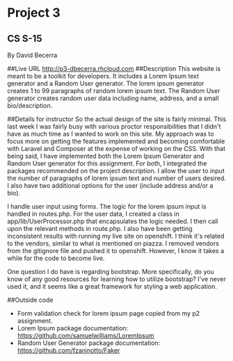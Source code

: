 # Project 3
## CS S-15

By David Becerra

##Live URL
http://p3-dbecerra.rhcloud.com
##Description
This website is meant to be a toolkit for developers. It includes a Lorem Ipsum text generator and a Random User generator. The lorem ipsum generator creates 1 to 99 paragraphs of random lorem ipsum text. The Random User generator creates random user data including name, address, and a small bio/description.

##Details for instructor
So the actual design of the site is fairly minimal. This last week I was fairly busy with various proctor responsibilities that I didn't have as much time as I wanted to work on this site. My approach was to focus more on getting the features implemented and becoming comfortable with Laravel and Composer at the expense of working on the CSS. With that being said, I have implemented both the Lorem Ipsum Generator and Random User generator for this assignment. For both, I integrated the packages recommended on the project description. I allow the user to input the number of paragraphs of lorem ipsum text and number of users desired. I also have two additional options for the user (include address and/or a bio).

I handle user input using forms. The logic for the lorem ipsum input is handled in routes.php. For the user data, I created a class in app/lib/UserProcessor.php that encapsulates the logic needed. I then call upon the relevant methods in route.php. I also have been getting inconsistent results with running my live site on openshift. I think it's related to the vendors, similar to what is mentioned on piazza. I removed vendors from the gitignore file and pushed it to openshift. However, I know it takes a while for the code to become live.

One question I do have is regarding bootstrap. More specifically, do you know of any good resources for learning how to utilize bootstrap? I've never used it, and it seems like a great framework for styling a web application.

##Outside code
* Form validation check for lorem ipsum page copied from my p2 assignment.
* Lorem Ipsum package documentation: https://github.com/samuelwilliams/LoremIpsum
* Random User Generator package documentation: https://github.com/fzaninotto/Faker
